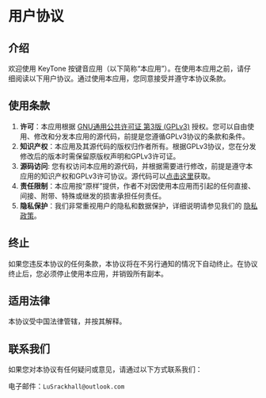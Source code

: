 # 用户协议

## 介绍

欢迎使用 KeyTone 按键音应用（以下简称“本应用”）。在使用本应用之前，请仔细阅读以下用户协议。通过使用本应用，您同意接受并遵守本协议条款。

## 使用条款

1. **许可**：本应用根据 [GNU通用公共许可证 第3版 (GPLv3)](https://www.gnu.org/licenses/gpl-3.0.html) 授权。您可以自由使用、修改和分发本应用的源代码，前提是您遵循GPLv3协议的条款和条件。
2. **知识产权**：本应用及其源代码的版权归作者所有。根据GPLv3协议，您在分发修改后的版本时需保留原版权声明和GPLv3许可证。
3. **源码访问**: 您有权访问本应用的源代码，并根据需要进行修改，前提是遵守本应用的知识产权和GPLv3许可协议。源代码可以[点击这里](https://github.com/LuSrackhall/KeyTone)获取。
4. **责任限制**：本应用按“原样”提供，作者不对因使用本应用而引起的任何直接、间接、附带、特殊或继发的损害承担任何责任。
5. **隐私保护**：我们非常重视用户的隐私和数据保护，详细说明请参见我们的 [隐私政策](../privacy-policy/)。

## 终止

如果您违反本协议的任何条款，本协议将在不另行通知的情况下自动终止。在协议终止后，您必须停止使用本应用，并销毁所有副本。

## 适用法律

本协议受中国法律管辖，并按其解释。

## 联系我们

如果您对本协议有任何疑问或意见，请通过以下方式联系我们：

电子邮件：`LuSrackhall@outlook.com`